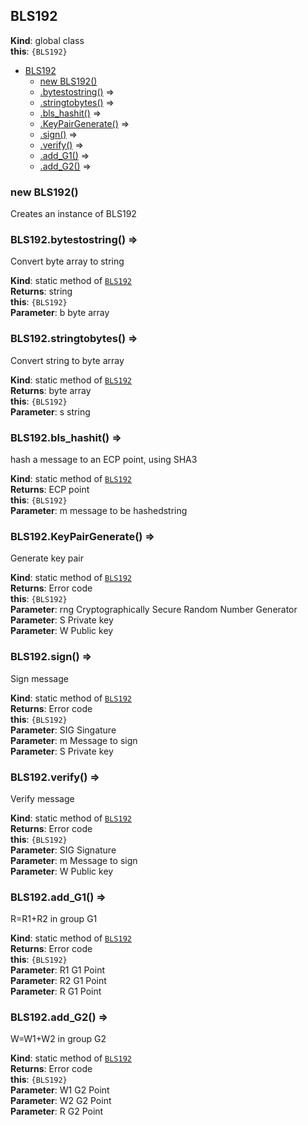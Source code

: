 <a name="BLS192"></a>

## BLS192
**Kind**: global class  
**this**: <code>{BLS192}</code>  

* [BLS192](#BLS192)
    * [new BLS192()](#new_BLS192_new)
    * [.bytestostring()](#BLS192.bytestostring) ⇒
    * [.stringtobytes()](#BLS192.stringtobytes) ⇒
    * [.bls_hashit()](#BLS192.bls_hashit) ⇒
    * [.KeyPairGenerate()](#BLS192.KeyPairGenerate) ⇒
    * [.sign()](#BLS192.sign) ⇒
    * [.verify()](#BLS192.verify) ⇒
    * [.add_G1()](#BLS192.add_G1) ⇒
    * [.add_G2()](#BLS192.add_G2) ⇒

<a name="new_BLS192_new"></a>

### new BLS192()
Creates an instance of BLS192

<a name="BLS192.bytestostring"></a>

### BLS192.bytestostring() ⇒
Convert byte array to string

**Kind**: static method of [<code>BLS192</code>](#BLS192)  
**Returns**: string  
**this**: <code>{BLS192}</code>  
**Parameter**: b byte array  
<a name="BLS192.stringtobytes"></a>

### BLS192.stringtobytes() ⇒
Convert string to byte array

**Kind**: static method of [<code>BLS192</code>](#BLS192)  
**Returns**: byte array  
**this**: <code>{BLS192}</code>  
**Parameter**: s string  
<a name="BLS192.bls_hashit"></a>

### BLS192.bls\_hashit() ⇒
hash a message to an ECP point, using SHA3

**Kind**: static method of [<code>BLS192</code>](#BLS192)  
**Returns**: ECP point  
**this**: <code>{BLS192}</code>  
**Parameter**: m message to be hashedstring  
<a name="BLS192.KeyPairGenerate"></a>

### BLS192.KeyPairGenerate() ⇒
Generate key pair

**Kind**: static method of [<code>BLS192</code>](#BLS192)  
**Returns**: Error code  
**this**: <code>{BLS192}</code>  
**Parameter**: rng Cryptographically Secure Random Number Generator  
**Parameter**: S Private key  
**Parameter**: W Public key  
<a name="BLS192.sign"></a>

### BLS192.sign() ⇒
Sign message

**Kind**: static method of [<code>BLS192</code>](#BLS192)  
**Returns**: Error code  
**this**: <code>{BLS192}</code>  
**Parameter**: SIG Singature  
**Parameter**: m Message to sign  
**Parameter**: S Private key  
<a name="BLS192.verify"></a>

### BLS192.verify() ⇒
Verify message

**Kind**: static method of [<code>BLS192</code>](#BLS192)  
**Returns**: Error code  
**this**: <code>{BLS192}</code>  
**Parameter**: SIG Signature  
**Parameter**: m Message to sign  
**Parameter**: W Public key  
<a name="BLS192.add_G1"></a>

### BLS192.add\_G1() ⇒
R=R1+R2 in group G1

**Kind**: static method of [<code>BLS192</code>](#BLS192)  
**Returns**: Error code  
**this**: <code>{BLS192}</code>  
**Parameter**: R1 G1 Point  
**Parameter**: R2 G1 Point  
**Parameter**: R G1 Point  
<a name="BLS192.add_G2"></a>

### BLS192.add\_G2() ⇒
W=W1+W2 in group G2

**Kind**: static method of [<code>BLS192</code>](#BLS192)  
**Returns**: Error code  
**this**: <code>{BLS192}</code>  
**Parameter**: W1 G2 Point  
**Parameter**: W2 G2 Point  
**Parameter**: R G2 Point  
